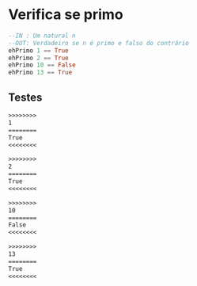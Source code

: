 # Verifica se primo

```hs
--IN : Um natural n
--OUT: Verdadeiro se n é primo e falso do contrário
ehPrimo 1 == True
ehPrimo 2 == True
ehPrimo 10 == False
ehPrimo 13 == True
```

## Testes

```txt
>>>>>>>>
1
========
True
<<<<<<<<

>>>>>>>>
2
========
True
<<<<<<<<

>>>>>>>>
10
========
False
<<<<<<<<

>>>>>>>>
13
========
True
<<<<<<<<

```
